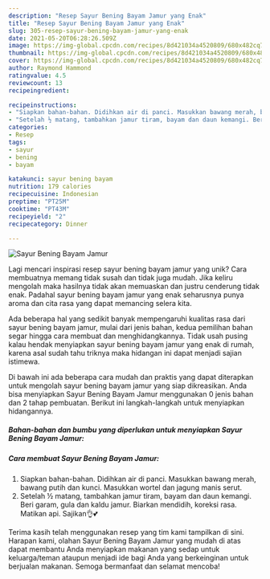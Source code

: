 ```yaml
---
description: "Resep Sayur Bening Bayam Jamur yang Enak"
title: "Resep Sayur Bening Bayam Jamur yang Enak"
slug: 305-resep-sayur-bening-bayam-jamur-yang-enak
date: 2021-05-20T06:28:26.509Z
image: https://img-global.cpcdn.com/recipes/8d421034a4520809/680x482cq70/sayur-bening-bayam-jamur-foto-resep-utama.jpg
thumbnail: https://img-global.cpcdn.com/recipes/8d421034a4520809/680x482cq70/sayur-bening-bayam-jamur-foto-resep-utama.jpg
cover: https://img-global.cpcdn.com/recipes/8d421034a4520809/680x482cq70/sayur-bening-bayam-jamur-foto-resep-utama.jpg
author: Raymond Hammond
ratingvalue: 4.5
reviewcount: 13
recipeingredient:

recipeinstructions:
- "Siapkan bahan-bahan. Didihkan air di panci. Masukkan bawang merah, bawang putih dan kunci. Masukkan wortel dan jagung manis serut."
- "Setelah ½ matang, tambahkan jamur tiram, bayam dan daun kemangi. Beri garam, gula dan kaldu jamur. Biarkan mendidih, koreksi rasa. Matikan api. Sajikan👌💕"
categories:
- Resep
tags:
- sayur
- bening
- bayam

katakunci: sayur bening bayam 
nutrition: 179 calories
recipecuisine: Indonesian
preptime: "PT25M"
cooktime: "PT43M"
recipeyield: "2"
recipecategory: Dinner

---
```



![Sayur Bening Bayam Jamur](https://img-global.cpcdn.com/recipes/8d421034a4520809/680x482cq70/sayur-bening-bayam-jamur-foto-resep-utama.jpg)

Lagi mencari inspirasi resep sayur bening bayam jamur yang unik? Cara membuatnya memang tidak susah dan tidak juga mudah. Jika keliru mengolah maka hasilnya tidak akan memuaskan dan justru cenderung tidak enak. Padahal sayur bening bayam jamur yang enak seharusnya punya aroma dan cita rasa yang dapat memancing selera kita.



Ada beberapa hal yang sedikit banyak mempengaruhi kualitas rasa dari sayur bening bayam jamur, mulai dari jenis bahan, kedua pemilihan bahan segar hingga cara membuat dan menghidangkannya. Tidak usah pusing kalau hendak menyiapkan sayur bening bayam jamur yang enak di rumah, karena asal sudah tahu triknya maka hidangan ini dapat menjadi sajian istimewa.


Di bawah ini ada beberapa cara mudah dan praktis yang dapat diterapkan untuk mengolah sayur bening bayam jamur yang siap dikreasikan. Anda bisa menyiapkan Sayur Bening Bayam Jamur menggunakan 0 jenis bahan dan 2 tahap pembuatan. Berikut ini langkah-langkah untuk menyiapkan hidangannya.

<!--inarticleads1-->

##### Bahan-bahan dan bumbu yang diperlukan untuk menyiapkan Sayur Bening Bayam Jamur:





<!--inarticleads2-->

##### Cara membuat Sayur Bening Bayam Jamur:

1. Siapkan bahan-bahan. Didihkan air di panci. Masukkan bawang merah, bawang putih dan kunci. Masukkan wortel dan jagung manis serut.
1. Setelah ½ matang, tambahkan jamur tiram, bayam dan daun kemangi. Beri garam, gula dan kaldu jamur. Biarkan mendidih, koreksi rasa. Matikan api. Sajikan👌💕




Terima kasih telah menggunakan resep yang tim kami tampilkan di sini. Harapan kami, olahan Sayur Bening Bayam Jamur yang mudah di atas dapat membantu Anda menyiapkan makanan yang sedap untuk keluarga/teman ataupun menjadi ide bagi Anda yang berkeinginan untuk berjualan makanan. Semoga bermanfaat dan selamat mencoba!
